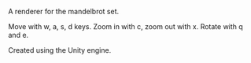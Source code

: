 A renderer for the mandelbrot set.

Move with w, a, s, d keys.
Zoom in with c, zoom out with x.
Rotate with q and e.

Created using the Unity engine.